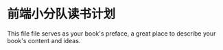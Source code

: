 # 前端小分队读书计划

This file file serves as your book's preface, a great place to describe your book's content and ideas.

